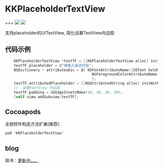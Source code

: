 # KKPlaceholderTextView
===
[![](https://img.shields.io/badge/pod-1.0-orange.svg)](https://cocoapods.org/pods/KKPlaceholderTextView) [![](https://img.shields.io/badge/blog-简书-E87040.svg)]()

支持placeholder的UITextView, 简化设置TextView内边距

代码示例
-----

```objectivec
    KKPlaceholderTextView *testTF = [[KKPlaceholderTextView alloc] initWithFrame:CGRectMake(50, 100, 100, 50)];
    testTF.placeholder = @"请输入描述内容";
    NSDictionary * attributesDic = @{ NSFontAttributeName:[UIFont boldSystemFontOfSize:12],
                                        NSForegroundColorAttributeName:[UIColor redColor]
                                        };
    testTF.attributedPlaceholder = [[NSAttributedString alloc] initWithString:@"请输入描述内容" attributes:attributesDic];
    //  设置textView 内边距
    testTF.padding = UIEdgeInsetsMake(10, 10, 10, 10);
    [self.view addSubview:testTF];
```

Cocoapods
----
全部控件构造方法扩展(推荐):
```objectivec
pod 'KKPlaceholderTextView'
```

blog
----
简书：[更新中。。。]()
